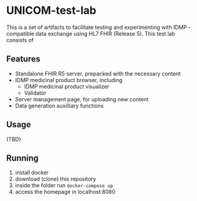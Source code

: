 # UNICOM-test-lab

This is a set of artifacts to facilitate testing and experimenting with IDMP -compatible data exchange using HL7 FHIR (Release 5).
This test lab consists of

## Features
* Standalone FHIR R5 server, prepacked with the necessary content
* IDMP medicinal product browser, including
  * IDMP medicinal product visualizer
  * Validator
* Server management page, for uploading new content
* Data generation auxilliary functions

## Usage
(TBD)


## Running 
1. install docker
2. download (clone) this repository
4. inside the folder run ```docker-compose up```
5. access the homepage in localhost:8080

